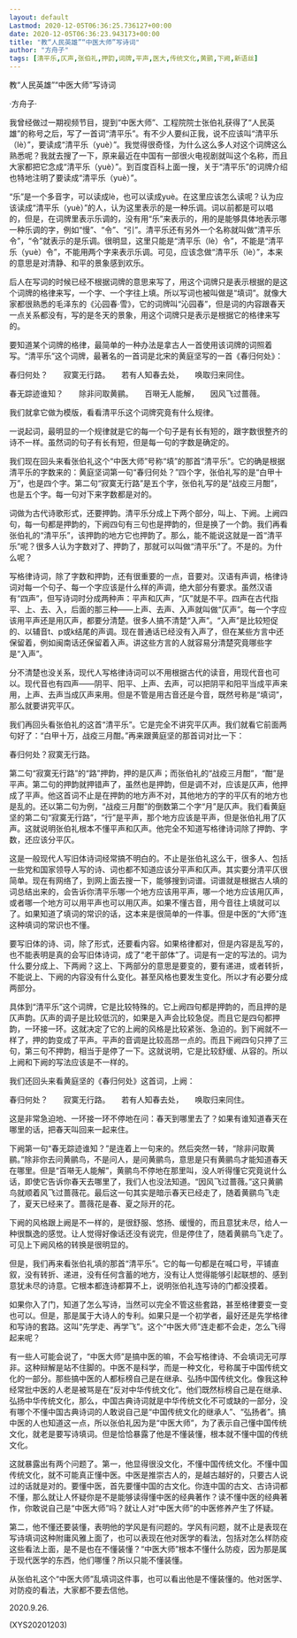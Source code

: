 ```yaml
---
layout: default
Lastmod: 2020-12-05T06:36:25.736127+00:00
date: 2020-12-05T06:36:23.943173+00:00
title: "教“人民英雄”“中医大师”写诗词"
author: "方舟子"
tags: [清平乐,仄声,张伯礼,押韵,词牌,平声,医大,传统文化,黄鹂,下阙,新语丝]
---
```


教“人民英雄”“中医大师”写诗词

·方舟子·

我曾经做过一期视频节目，提到“中医大师”、工程院院士张伯礼获得了“人民英雄”的称号之后，写了一首词“清平乐”。有不少人要纠正我，说不应该叫“清平乐（lè）”，要读成“清平乐（yuè）”。我觉得很奇怪，为什么这么多人对这个词牌这么熟悉呢？我就去搜了一下，原来最近在中国有一部很火电视剧就叫这个名称，而且大家都把它念成“清平乐（yuè）”。到百度百科上面一搜，关于“清平乐”的词牌介绍也特地注明了要读成“清平乐（yuè）”。

“乐”是一个多音字，可以读成lè，也可以读成yuè。在这里应该怎么读呢？认为应该读成“清平乐（yuè）”的人，认为这里表示的是一种乐调。词以前都是可以唱的，但是，在词牌里表示乐调的，没有用“乐”来表示的，用的是能够具体地表示哪一种乐调的字，例如“慢”、“令”、“引”。清平乐还有另外一个名称就叫做“清平乐令”，“令”就表示的是乐调。很明显，这里只能是“清平乐（lè）令”，不能是“清平乐（yuè）令”，不能用两个字来表示乐调。可见，应该念做“清平乐（lè）”，本来的意思是对清静、和平的景象感到欢乐。

后人在写词的时候已经不根据词牌的意思来写了，用这个词牌只是表示根据的是这个词牌的格律来写，一个字、一个字往上填。所以写词也被叫做是“填词”。就像大家都很熟悉的毛泽东的《沁园春·雪》，它的词牌叫“沁园春”，但是词的内容跟春天一点关系都没有，写的是冬天的景象，用这个词牌只是表示是根据它的格律来写的。

要知道某个词牌的格律，最简单的一种办法是拿古人一首使用该词牌的词照着写。“清平乐”这个词牌，最著名的一首词是北宋的黄庭坚写的一首《春归何处》：

春归何处？　　寂寞无行路。　　若有人知春去处，　　唤取归来同住。

春无踪迹谁知？　　除非问取黄鹂。　　百啭无人能解，　　因风飞过蔷薇。

我们就拿它做为模版，看看清平乐这个词牌究竟有什么规律。

一说起词，最明显的一个规律就是它的每一个句子是有长有短的，跟字数很整齐的诗不一样。虽然词的句子有长有短，但是每一句的字数是确定的。

我们现在回头来看张伯礼这个“中医大师”号称“填”的那首“清平乐”。它的确是根据清平乐的字数来的：黄庭坚词第一句“春归何处？”四个字，张伯礼写的是“白甲十万”，也是四个字。第二句“寂寞无行路”是五个字，张伯礼写的是“战疫三月酣”，也是五个字。每一句对下来字数都是对的。

词做为古代诗歌形式，还要押韵。清平乐分成上下两个部分，叫上、下阙。上阙四句，每一句都是押韵的，下阙四句有三句也是押韵的，但是换了一个韵。我们再看张伯礼的“清平乐”，该押韵的地方它也押韵了。那么，能不能说这就是一首“清平乐”呢？很多人认为字数对了、押韵了，那就可以叫做“清平乐”了。不是的。为什么呢？

写格律诗词，除了字数和押韵，还有很重要的一点，音要对。汉语有声调，格律诗词对每一个句子、每一个字应该是什么样的声调，绝大部分有要求。虽然汉语有“四声”，但写诗词时分成两种声：平声和仄声，“仄”就是不平。四声在古代指平、上、去、入，后面的那三种——上声、去声、入声就叫做“仄声”。每一个字应该用平声还是用仄声，都要分清楚。很多人搞不清楚“入声”。“入声”是比较短促的、以辅音t、p或k结尾的声调。现在普通话已经没有入声了，但在某些方言中还保留着，例如闽南话还保留着入声。讲这些方言的人就容易分清楚究竟哪些字是“入声”。

分不清楚也没关系，现代人写格律诗词可以不用根据古代的读音，用现代音也可以。现代音也有四声——阴平、阳平、上声、去声，可以把阴平和阳平当成平声来用，上声、去声当成仄声来用。但是不管是用古音还是今音，既然号称是“填词”，那么就要讲究平仄。

我们再回头看张伯礼的这首“清平乐”。它是完全不讲究平仄声。我们就看它前面两句好了：“白甲十万，战疫三月酣。”再来跟黄庭坚的那首词对比一下：

春归何处？寂寞无行路。

第二句“寂寞无行路”的“路”押韵，押的是仄声；而张伯礼的“战疫三月酣”，“酣”是平声。第二句的押韵就押错声了，虽然也是押韵，但是调不对，应该是仄声，他押成了平声。他这首词不止是在押韵的地方声不对，其他地方的字的平仄有的地方也是乱的。还以第二句为例，“战疫三月酣”的倒数第二个字“月”是仄声。我们看黄庭坚的第二句“寂寞无行路”，“行”是平声，那个地方应该是平声，但是张伯礼用了仄声。这就说明张伯礼根本不懂平声和仄声。他完全不知道写格律诗词除了押韵、字数，还应该分平仄。

这是一般现代人写旧体诗词经常搞不明白的。不止是张伯礼这么干，很多人、包括一些党和国家领导人写的诗、词也都不知道应该分平声和仄声。其实要分清平仄很简单。现在有网络了，到网上面去搜一下，能够搜到词谱。词谱就是根据古人填的词总结出来的，会告诉你清平乐哪一个地方应该用平声，哪一个地方应该用仄声，或者哪一个地方可以用平声也可以用仄声。如果不懂古音，用今音往上填就可以了。如果知道了填词的常识的话，这本来是很简单的一件事。但是中医的“大师”连这种填词的常识也不懂。

要写旧体的诗、词，除了形式，还要看内容。如果格律都对，但是内容是乱写的，也不能表明是真的会写旧体诗词，成了“老干部体”了。词是有一定的写法的。词为什么要分成上、下两阙？这上、下两部分的意思是要变的，要有递进，或者转折，不能说上、下阙的内容没有什么变化。甚至风格也要发生变化。所以才有必要分成两部分。

具体到“清平乐”这个词牌，它是比较特殊的。它上阙四句都是押韵的，而且押的是仄声韵。仄声的调子是比较低沉的，如果是入声会比较急促。而且它是四句都押韵，一环接一环。这就决定了它的上阙的风格是比较紧张、急迫的。到下阙就不一样了，押的韵变成了平声。平声的音调是比较高昂一点的。而且下阙四句只押了三句，第三句不押韵，相当于是停了一下。这就说明，它是比较舒缓、从容的。所以上阙和下阙的写法应该是不一样的。

我们还回头来看黄庭坚的《春归何处》这首词，上阙：

春归何处？　　寂寞无行路。　　若有人知春去处，　　唤取归来同住。

这是非常急迫地、一环接一环不停地在问：春天到哪里去了？如果有谁知道春天在哪里的话，把春天叫回来一起来住。

下阙第一句“春无踪迹谁知？”是连着上一句来的。然后突然一转，“除非问取黄鹂。”除非你去问黄鹂鸟，不是问人，是问黄鹂鸟，意思是只有黄鹂鸟才能知道春天在哪里。但是“百啭无人能解”，黄鹂鸟不停地在那里叫，没人听得懂它究竟说什么话，即使它告诉你春天去哪里了，我们人也没法知道。“因风飞过蔷薇。”这只黄鹂鸟就顺着风飞过蔷薇花。最后这一句其实是暗示春天已经走了，随着黄鹂鸟飞走了，夏天已经来了。蔷薇花是春、夏之际开的花。

下阙的风格跟上阙是不一样的，是很舒服、悠扬、缓慢的，而且意犹未尽，给人一种很飘逸的感觉。让人觉得好像话还没有说完，但是停住了，随着黄鹂鸟飞走了。可见上下阙风格的转换是很明显的。

但是，我们再来看张伯礼填的那首“清平乐”。它的每一句都是在喊口号，平铺直叙，没有转折、递进，没有任何含蓄的地方，没有让人觉得能够引起联想的、感到意犹未尽的诗意。它根本都连诗都算不上，说明张伯礼连写诗的门都没摸着。

如果你入了门，知道了怎么写诗，当然可以完全不管这些套路，甚至格律要变一变也可以。但是，那是属于大诗人的专利。如果只是一个初学者，最好还是先学格律和写诗的套路。这叫“先学走、再学飞”。这个“中医大师”连走都不会走，怎么飞得起来呢？

有一些人可能会说了，“中医大师”是搞中医的嘛，不会写格律诗、不会填词无可厚非。这种辩解是站不住脚的。中医不是科学，而是一种文化，号称属于中国传统文化的一部分。那些搞中医的人都标榜自己是在继承、弘扬中国传统文化。像我这种经常批中医的人老是被骂是在“反对中华传统文化”。他们既然标榜自己是在继承、弘扬中华传统文化，那么，中国古典诗词就是中华传统文化不可或缺的一部分，没有哪个不懂中国古典诗词的人敢说自己是“中国传统文化的继承人”、“弘扬者”。搞中医的人也知道这一点，所以张伯礼因为是“中医大师”，为了表示自己懂中国传统文化，就老是要写诗填词。但是恰恰暴露了他是不懂装懂，根本就不懂中国的传统文化。

这就暴露出有两个问题了。第一，他显得很没文化，不懂中国传统文化。不懂中国传统文化，就不可能真正懂中医。中医是推崇古人的，是越古越好的，只要古人说过的话就是对的。要懂中医，首先要懂中国的古文化。你连中国的古文、古诗词都不懂，那么就让人怀疑你是不是能够读得懂中医的经典著作？读不懂中医的经典著作，你敢说自己是“中医大师”吗？就让人对“中医大师”的中医修养产生了怀疑。

第二，他不懂还要装懂，表明他的学风是有问题的。学风有问题，就不止是表现在写诗填词这种附庸风雅上面了，也可以表现在他对医学的看法，包括对怎么样防疫这些看法上面，是不是也在不懂装懂？“中医大师”根本不懂什么防疫，因为那是属于现代医学的东西，他们哪懂？所以只能不懂装懂。

从张伯礼这个“中医大师”乱填词这件事，也可以看出他是不懂装懂的。他对医学、对防疫的看法，大家都不要去信他。

2020.9.26.

(XYS20201203)

